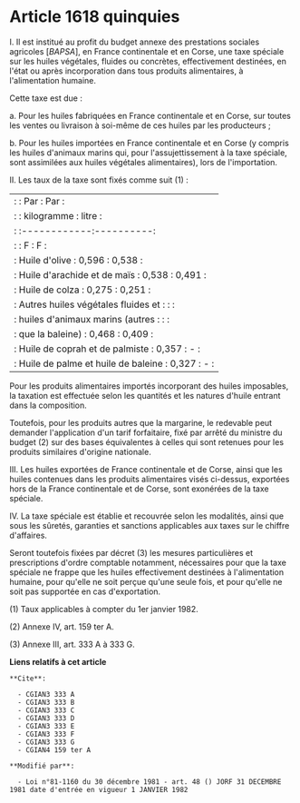 # Article 1618 quinquies

I. Il est institué au profit du budget annexe des prestations sociales agricoles [*BAPSA*], en France continentale et en
Corse, une taxe spéciale sur les huiles végétales, fluides ou concrètes, effectivement destinées, en l'état ou après
incorporation dans tous produits alimentaires, à l'alimentation humaine.

Cette taxe est due :

a. Pour les huiles fabriquées en France continentale et en Corse, sur toutes les ventes ou livraison à soi-même de ces huiles
par les producteurs ;

b. Pour les huiles importées en France continentale et en Corse (y compris les huiles d'animaux marins qui, pour
l'assujettissement à la taxe spéciale, sont assimilées aux huiles végétales alimentaires), lors de l'importation.

II. Les taux de la taxe sont fixés comme suit (1) :

<table>
  <tbody><tr>
    <td> :                                      :     Par    :   Par    :</td>
  </tr>
  <tr>
    <td> :                                      : kilogramme :  litre   :</td>
  </tr>
  <tr>
    <td> :                                      :------------:----------:</td>
  </tr>
  <tr>
    <td> :                                      :      F     :    F     :</td>
  </tr>
  <tr>
    <td> : Huile d'olive                        :    0,596   :   0,538  :</td>
  </tr>
  <tr>
    <td> : Huile d'arachide et de maïs         :    0,538   :   0,491  :</td>
  </tr>
  <tr>
    <td> : Huile de colza                       :    0,275   :   0,251  :</td>
  </tr>
  <tr>
    <td> : Autres huiles végétales fluides et   :            :          :</td>
  </tr>
  <tr>
    <td> :  huiles d'animaux marins (autres     :            :          :</td>
  </tr>
  <tr>
    <td> :  que la baleine)                     :    0,468   :   0,409  :</td>
  </tr>
  <tr>
    <td> : Huile de coprah et de palmiste       :    0,357   :    -     :</td>
  </tr>
  <tr>
    <td> : Huile de palme et huile de baleine   :    0,327   :    -     :</td>
  </tr>
</tbody></table>

Pour les produits alimentaires importés incorporant des huiles imposables, la taxation est effectuée selon les quantités et
les natures d'huile entrant dans la composition.

Toutefois, pour les produits autres que la margarine, le redevable peut demander l'application d'un tarif forfaitaire, fixé
par arrêté du ministre du budget (2) sur des bases équivalentes à celles qui sont retenues pour les produits similaires
d'origine nationale.

III. Les huiles exportées de France continentale et de Corse, ainsi que les huiles contenues dans les produits alimentaires
visés ci-dessus, exportées hors de la France continentale et de Corse, sont exonérées de la taxe spéciale.

IV. La taxe spéciale est établie et recouvrée selon les modalités, ainsi que sous les sûretés, garanties et sanctions
applicables aux taxes sur le chiffre d'affaires.

Seront toutefois fixées par décret (3) les mesures particulières et prescriptions d'ordre comptable notamment, nécessaires
pour que la taxe spéciale ne frappe que les huiles effectivement destinées à l'alimentation humaine, pour qu'elle ne soit
perçue qu'une seule fois, et pour qu'elle ne soit pas supportée en cas d'exportation.

(1) Taux applicables à compter du 1er janvier 1982.

(2) Annexe IV, art. 159 ter A.

(3) Annexe III, art. 333 A à 333 G.

**Liens relatifs à cet article**

	**Cite**:

	  - CGIAN3 333 A
	  - CGIAN3 333 B
	  - CGIAN3 333 C
	  - CGIAN3 333 D
	  - CGIAN3 333 E
	  - CGIAN3 333 F
	  - CGIAN3 333 G
	  - CGIAN4 159 ter A

	**Modifié par**:

	  - Loi n°81-1160 du 30 décembre 1981 - art. 48 () JORF 31 DECEMBRE 1981 date d'entrée en vigueur 1 JANVIER 1982
